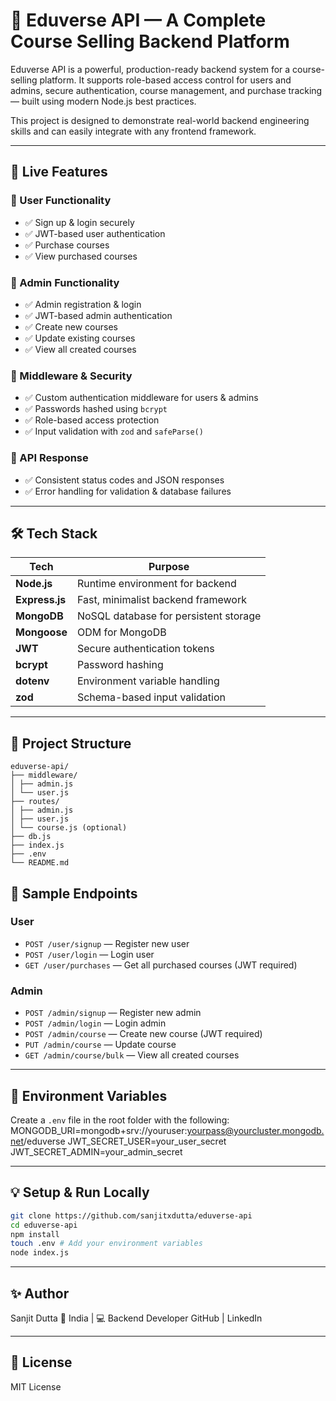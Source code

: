 # 🚀 Eduverse API — A Complete Course Selling Backend Platform

Eduverse API is a powerful, production-ready backend system for a course-selling platform. It supports role-based access control for users and admins, secure authentication, course management, and purchase tracking — built using modern Node.js best practices.

This project is designed to demonstrate real-world backend engineering skills and can easily integrate with any frontend framework.

---

## 📌 Live Features

### 👤 User Functionality
- ✅ Sign up & login securely
- ✅ JWT-based user authentication
- ✅ Purchase courses
- ✅ View purchased courses

### 🔐 Admin Functionality
- ✅ Admin registration & login
- ✅ JWT-based admin authentication
- ✅ Create new courses
- ✅ Update existing courses
- ✅ View all created courses

### 🧰 Middleware & Security
- ✅ Custom authentication middleware for users & admins
- ✅ Passwords hashed using `bcrypt`
- ✅ Role-based access protection
- ✅ Input validation with `zod` and `safeParse()`

### 🧪 API Response
- ✅ Consistent status codes and JSON responses
- ✅ Error handling for validation & database failures

---

## 🛠️ Tech Stack

| Tech             | Purpose                                      |
|------------------|----------------------------------------------|
| **Node.js**       | Runtime environment for backend              |
| **Express.js**    | Fast, minimalist backend framework           |
| **MongoDB**       | NoSQL database for persistent storage        |
| **Mongoose**      | ODM for MongoDB                              |
| **JWT**           | Secure authentication tokens                 |
| **bcrypt**        | Password hashing                             |
| **dotenv**        | Environment variable handling                |
| **zod**           | Schema-based input validation                |

---

## 📂 Project Structure
```
eduverse-api/
├── middleware/
│ ├── admin.js
│ └── user.js
├── routes/
│ ├── admin.js
│ ├── user.js
│ └── course.js (optional)
├── db.js
├── index.js
├── .env
└── README.md
```

## 🧪 Sample Endpoints

### User
- `POST /user/signup` — Register new user
- `POST /user/login` — Login user
- `GET /user/purchases` — Get all purchased courses (JWT required)

### Admin
- `POST /admin/signup` — Register new admin
- `POST /admin/login` — Login admin
- `POST /admin/course` — Create new course (JWT required)
- `PUT /admin/course` — Update course
- `GET /admin/course/bulk` — View all created courses

---

## 🧾 Environment Variables

Create a `.env` file in the root folder with the following:
MONGODB_URI=mongodb+srv://youruser:yourpass@yourcluster.mongodb.net/eduverse
JWT_SECRET_USER=your_user_secret
JWT_SECRET_ADMIN=your_admin_secret

---

## 💡 Setup & Run Locally

```bash
git clone https://github.com/sanjitxdutta/eduverse-api
cd eduverse-api
npm install
touch .env # Add your environment variables
node index.js
```

---

## ✨ Author
Sanjit Dutta
📍 India | 💻 Backend Developer
GitHub | LinkedIn

---

## 📝 License
MIT License

